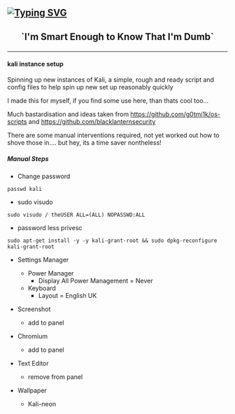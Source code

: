 <!-- SVG Typing Animation  -->

[![Typing SVG](https://readme-typing-svg.herokuapp.com?font=Press+Start+2P&color=%231023EE&size=30&duration=3000&center=true&vCenter=true&multiline=true&width=1200&height=150&lines=D4nk0St0rM;SpReAd+L0vE;ShArE+Kn0wLeDgE)](https://git.io/typing-svg)
---

<h2><p align="center">
    `I'm Smart Enough to Know That I'm Dumb`
    </p></h2>

____
#### kali instance setup
Spinning up new instances of Kali, a simple, rough and ready script and config files to help spin up new set up reasonably quickly

I made this for myself, if you find some use here, than thats cool too...

Much bastardisation and ideas taken from https://github.com/g0tmi1k/os-scripts and https://github.com/blacklanternsecurity

There are some manual interventions required, not yet worked out how to shove those in.... but hey, its a time saver nontheless!



##### Manual Steps

- Change password
```
passwd kali
```

- sudo visudo
```
sudo visudo / theUSER ALL=(ALL) NOPASSWD:ALL
```
- password less privesc
```
sudo apt-get install -y -y kali-grant-root && sudo dpkg-reconfigure kali-grant-root
```
- Settings Manager
    - Power Manager
        - Display All Power Management = Never
    - Keyboard
        - Layout = English UK

- Screenshot
    - add to panel

- Chromium
    - add to panel

- Text Editor
    - remove from panel

- Wallpaper
    - Kali-neon




